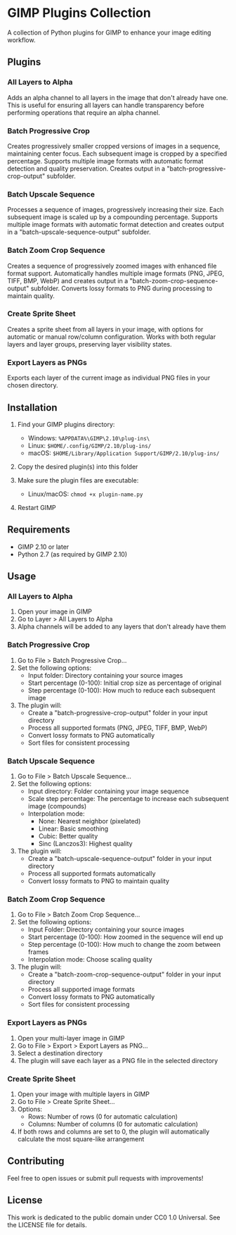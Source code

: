 # GIMP Plugins Collection

A collection of Python plugins for GIMP to enhance your image editing workflow.

## Plugins

### All Layers to Alpha

Adds an alpha channel to all layers in the image that don't already have one. This is useful for ensuring all layers can handle transparency before performing operations that require an alpha channel.

### Batch Progressive Crop

Creates progressively smaller cropped versions of images in a sequence, maintaining center focus. Each subsequent image is cropped by a specified percentage. Supports multiple image formats with automatic format detection and quality preservation. Creates output in a "batch-progressive-crop-output" subfolder.

### Batch Upscale Sequence

Processes a sequence of images, progressively increasing their size. Each subsequent image is scaled up by a compounding percentage. Supports multiple image formats with automatic format detection and creates output in a "batch-upscale-sequence-output" subfolder.

### Batch Zoom Crop Sequence

Creates a sequence of progressively zoomed images with enhanced file format support. Automatically handles multiple image formats (PNG, JPEG, TIFF, BMP, WebP) and creates output in a "batch-zoom-crop-sequence-output" subfolder. Converts lossy formats to PNG during processing to maintain quality.

### Create Sprite Sheet

Creates a sprite sheet from all layers in your image, with options for automatic or manual row/column configuration. Works with both regular layers and layer groups, preserving layer visibility states.

### Export Layers as PNGs

Exports each layer of the current image as individual PNG files in your chosen directory.

## Installation

1. Find your GIMP plugins directory:
   - Windows: `%APPDATA%\GIMP\2.10\plug-ins\`
   - Linux: `$HOME/.config/GIMP/2.10/plug-ins/`
   - macOS: `$HOME/Library/Application Support/GIMP/2.10/plug-ins/`
   
2. Copy the desired plugin(s) into this folder
3. Make sure the plugin files are executable:
   - Linux/macOS: `chmod +x plugin-name.py`
4. Restart GIMP

## Requirements

- GIMP 2.10 or later
- Python 2.7 (as required by GIMP 2.10)

## Usage

### All Layers to Alpha
1. Open your image in GIMP
2. Go to Layer > All Layers to Alpha
3. Alpha channels will be added to any layers that don't already have them

### Batch Progressive Crop
1. Go to File > Batch Progressive Crop...
2. Set the following options:
   - Input folder: Directory containing your source images
   - Start percentage (0-100): Initial crop size as percentage of original
   - Step percentage (0-100): How much to reduce each subsequent image
3. The plugin will:
   - Create a "batch-progressive-crop-output" folder in your input directory
   - Process all supported formats (PNG, JPEG, TIFF, BMP, WebP)
   - Convert lossy formats to PNG automatically
   - Sort files for consistent processing

### Batch Upscale Sequence
1. Go to File > Batch Upscale Sequence...
2. Set the following options:
   - Input directory: Folder containing your image sequence
   - Scale step percentage: The percentage to increase each subsequent image (compounds)
   - Interpolation mode:
     - None: Nearest neighbor (pixelated)
     - Linear: Basic smoothing
     - Cubic: Better quality
     - Sinc (Lanczos3): Highest quality
3. The plugin will:
   - Create a "batch-upscale-sequence-output" folder in your input directory
   - Process all supported formats automatically
   - Convert lossy formats to PNG to maintain quality

### Batch Zoom Crop Sequence
1. Go to File > Batch Zoom Crop Sequence...
2. Set the following options:
   - Input Folder: Directory containing your source images
   - Start percentage (0-100): How zoomed in the sequence will end up
   - Step percentage (0-100): How much to change the zoom between frames
   - Interpolation mode: Choose scaling quality
3. The plugin will:
   - Create a "batch-zoom-crop-sequence-output" folder in your input directory
   - Process all supported image formats
   - Convert lossy formats to PNG automatically
   - Sort files for consistent processing

### Export Layers as PNGs
1. Open your multi-layer image in GIMP
2. Go to File > Export > Export Layers as PNG...
3. Select a destination directory
4. The plugin will save each layer as a PNG file in the selected directory

### Create Sprite Sheet
1. Open your image with multiple layers in GIMP
2. Go to File > Create Sprite Sheet...
3. Options:
   - Rows: Number of rows (0 for automatic calculation)
   - Columns: Number of columns (0 for automatic calculation)
4. If both rows and columns are set to 0, the plugin will automatically calculate the most square-like arrangement

## Contributing

Feel free to open issues or submit pull requests with improvements!

## License

This work is dedicated to the public domain under CC0 1.0 Universal. See the LICENSE file for details.